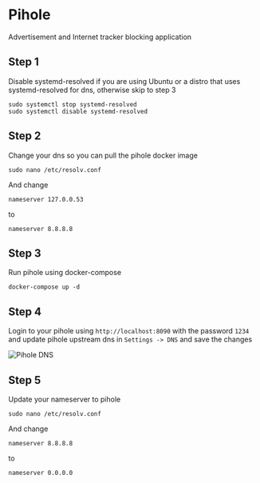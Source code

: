# Pihole

Advertisement and Internet tracker blocking application

## Step 1

Disable systemd-resolved if you are using Ubuntu or a distro that uses systemd-resolved for dns, otherwise skip to step 3

```
sudo systemctl stop systemd-resolved
sudo systemctl disable systemd-resolved
```

## Step 2

Change your dns so you can pull the pihole docker image

```
sudo nano /etc/resolv.conf
```

And change

```
nameserver 127.0.0.53
```

to

```
nameserver 8.8.8.8
```

## Step 3

Run pihole using docker-compose

```
docker-compose up -d
```

## Step 4

Login to your pihole using `http://localhost:8090` with the password `1234` and update pihole upstream dns in `Settings -> DNS` and save the changes

![Pihole DNS](/images/pihole_dns.png)

## Step 5

Update your nameserver to pihole

```
sudo nano /etc/resolv.conf
```

And change

```
nameserver 8.8.8.8
```

to

```
nameserver 0.0.0.0
```
